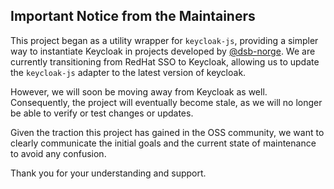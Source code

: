 ## Important Notice from the Maintainers

This project began as a utility wrapper for `keycloak-js`, providing a simpler way to instantiate Keycloak in projects developed by [@dsb-norge](https://github.com/dsb-norge).
We are currently transitioning from RedHat SSO to Keycloak, allowing us to update the `keycloak-js` adapter to the latest version of keycloak.

However, we will soon be moving away from Keycloak as well. Consequently, the project will eventually become stale, as we will no longer be able to verify or test changes or updates.

Given the traction this project has gained in the OSS community, we want to clearly communicate the initial goals and the current state of maintenance to avoid any confusion.

Thank you for your understanding and support.
